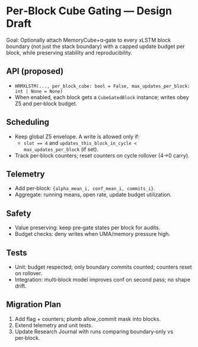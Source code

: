 # Per‑Block Cube Gating — Design Draft

Goal: Optionally attach MemoryCube+α‑gate to every xLSTM block boundary (not just the stack boundary) with a capped update budget per block, while preserving stability and reproducibility.

## API (proposed)
- `HRMXLSTM(..., per_block_cube: bool = False, max_updates_per_block: int | None = None)`
- When enabled, each block gets a `CubeGatedBlock` instance; writes obey Z5 and per‑block budget.

## Scheduling
- Keep global Z5 envelope. A write is allowed only if:
  - `slot == 4` and `updates_this_block_in_cycle < max_updates_per_block` (if set).
- Track per‑block counters; reset counters on cycle rollover (4→0 carry).

## Telemetry
- Add per‑block: `{alpha_mean_i, conf_mean_i, commits_i}`.
- Aggregate: running means, open rate, update budget utilization.

## Safety
- Value preserving: keep pre‑gate states per block for audits.
- Budget checks: deny writes when UMA/memory pressure high.

## Tests
- Unit: budget respected; only boundary commits counted; counters reset on rollover.
- Integration: multi‑block model improves conf on second pass; no shape drift.

## Migration Plan
1) Add flag + counters; plumb allow_commit mask into blocks.
2) Extend telemetry and unit tests.
3) Update Research Journal with runs comparing boundary‑only vs per‑block.

